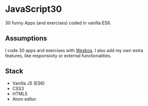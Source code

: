 # JavaScript30
30 funny Apps (and exercises) coded in vanilla ES6.

## Assumptions
I code 30 apps and exercises with <a href="https://github.com/wesbos" traget="_blank">Wesbos</a>.
I also add my own extra features, like responsivity or external functionalities.

## Stack
* Vanilla JS (ES6)
* CSS3
* HTML5
* Atom editor
